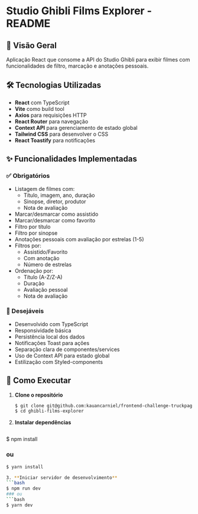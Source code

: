 # Studio Ghibli Films Explorer - README

## 📌 Visão Geral

Aplicação React que consome a API do Studio Ghibli para exibir filmes com funcionalidades de filtro, marcação e anotações pessoais.

## 🛠 Tecnologias Utilizadas

- **React** com TypeScript  
- **Vite** como build tool  
- **Axios** para requisições HTTP  
- **React Router** para navegação  
- **Context API** para gerenciamento de estado global  
- **Tailwind CSS** para desenvolver o CSS
- **React Toastify** para notificações  

## ✨ Funcionalidades Implementadas

### ✅ Obrigatórios
- Listagem de filmes com:  
  - Título, imagem, ano, duração  
  - Sinopse, diretor, produtor  
  - Nota de avaliação  
- Marcar/desmarcar como assistido  
- Marcar/desmarcar como favorito  
- Filtro por título  
- Filtro por sinopse  
- Anotações pessoais com avaliação por estrelas (1-5)  
- Filtros por:  
  - Assistido/Favorito  
  - Com anotação  
  - Número de estrelas  
- Ordenação por:  
  - Título (A-Z/Z-A)  
  - Duração  
  - Avaliação pessoal  
  - Nota de avaliação 

### 💎 Desejáveis
- Desenvolvido com TypeScript
- Responsividade básica
- Persistência local dos dados  
- Notificações Toast para ações  
- Separação clara de componentes/services  
- Uso de Context API para estado global  
- Estilização com Styled-components  

## 🚀 Como Executar

1. **Clone o repositório**  
   ```bash
   $ git clone git@github.com:kauancarniel/frontend-challenge-truckpag.git
   $ cd ghibli-films-explorer

2. **Instalar dependências**
   ```bash
  $ npm install
   ### ou
   ```bash
  $ yarn install

3. **Iniciar servidor de desenvolvimento**
   ```bash
  $ npm run dev
  ### ou
   ```bash
  $ yarn dev